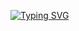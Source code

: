 [![Typing SVG](https://readme-typing-svg.demolab.com?font=Fira+Code&weight=600&size=30&pause=1000&color=F71C1C&center=true&random=false&width=435&lines=Mr.SUMON+ROY;Dyno-cherge%E2%84%A2)](https://git.io/typing-svg)
